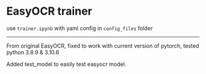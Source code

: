 # EasyOCR trainer

use `trainer.ipynb` with yaml config in `config_files` folder

---

From original EasyOCR, fixed to work with current version of pytorch, tested python 3.8.9 & 3.10.6  

Added test_model to easily test easyocr model. 